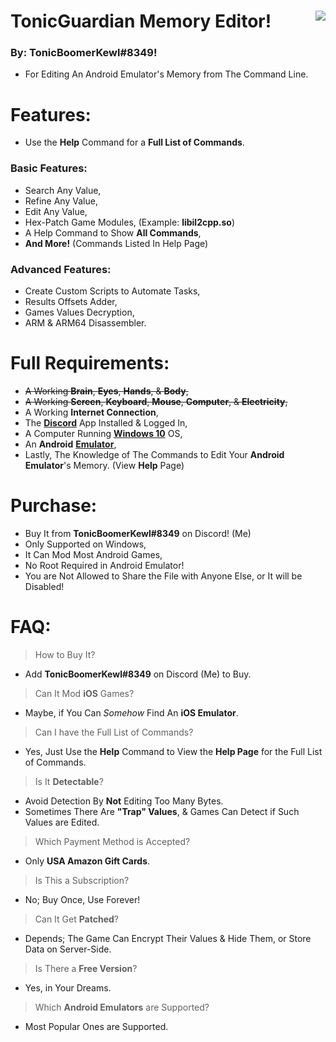 # TonicGuardian Memory Editor! <img align="right" src="https://cdn.discordapp.com/avatars/203451754275143681/a_041f8c88acda3ecf5177668b4ee58a54.gif"/>
### By: **TonicBoomerKewl#8349**!
- For Editing An Android Emulator's Memory from The Command Line.

# Features:
- Use the **Help** Command for a **Full List of Commands**.
### **Basic Features:**
- Search Any Value,
- Refine Any Value,
- Edit Any Value,
- Hex-Patch Game Modules, (Example: **libil2cpp.so**)
- A Help Command to Show **All Commands**,
- **And More!** (Commands Listed In Help Page)
### **Advanced Features:**
- Create Custom Scripts to Automate Tasks,
- Results Offsets Adder,
- Games Values Decryption,
- ARM & ARM64 Disassembler.

# Full Requirements:
- ~~A Working **Brain**, **Eyes**, **Hands**, & **Body**,~~
- ~~A Working **Screen**, **Keyboard**, **Mouse**, **Computer**, & **Electricity**,~~
- A Working **Internet Connection**,
- The **[Discord](https://discord.com/api/downloads/distributions/app/installers/latest?channel=stable&platform=win&arch=x86)** App Installed & Logged In,
- A Computer Running **[Windows 10](https://go.microsoft.com/fwlink/?LinkId=691209)** OS,
- An **Android** **[Emulator](https://www.bignox.com/en/download/fullPackage/win_64?beta)**,
- Lastly, The Knowledge of The Commands to Edit Your **Android Emulator**'s Memory. (View **Help** Page)

# Purchase:
- Buy It from **TonicBoomerKewl#8349** on Discord! (Me)
- Only Supported on Windows,
- It Can Mod Most Android Games,
- No Root Required in Android Emulator!
- You are Not Allowed to Share the File with Anyone Else, or It will be Disabled!

# FAQ:
> How to Buy It?
- Add **TonicBoomerKewl#8349** on Discord (Me) to Buy.
> Can It Mod **iOS** Games?
- Maybe, if You Can *Somehow* Find An **iOS Emulator**.
> Can I have the Full List of Commands?
- Yes, Just Use the **Help** Command to View the **Help Page** for the Full List of Commands.
> Is It **Detectable**?
- Avoid Detection By **Not** Editing Too Many Bytes.
- Sometimes There Are **"Trap" Values**, & Games Can Detect if Such Values are Edited.
> Which Payment Method is Accepted?
- Only **USA Amazon Gift Cards**.
> Is This a Subscription?
- No; Buy Once, Use Forever!
> Can It Get **Patched**?
- Depends; The Game Can Encrypt Their Values & Hide Them, or Store Data on Server-Side.
> Is There a **Free Version**?
- Yes, in Your Dreams.
> Which **Android Emulators** are Supported?
- Most Popular Ones are Supported.
